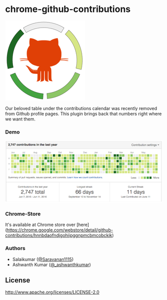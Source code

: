 # chrome-github-contributions

[![Github Contributions Table](https://raw.githubusercontent.com/salaikumar/chrome-github-contributions/master/icons/icon256.png)](https://chrome.google.com/webstore/detail/github-contributions/hnnbdaofndjgohiipggnpmcbmcobckik)

Our beloved table under the contributions calendar was recently removed from Github profile pages. This plugin brings back that numbers right where we want them.

### Demo
[![Github Contributions Table](https://raw.githubusercontent.com/salaikumar/chrome-github-contributions/master/docs/demo.png)](https://chrome.google.com/webstore/detail/github-contributions/hnnbdaofndjgohiipggnpmcbmcobckik)


### Chrome-Store 
It's available at Chrome store over [here] (https://chrome.google.com/webstore/detail/github-contributions/hnnbdaofndjgohiipggnpmcbmcobckik)

### Authors
- Salaikumar ([@Saravanan1115](https://twitter.com/Saravanan1115))
- Ashwanth Kumar ([@_ashwanthkumar](https://twitter.com/_ashwanthkumar))

## License
http://www.apache.org/licenses/LICENSE-2.0

